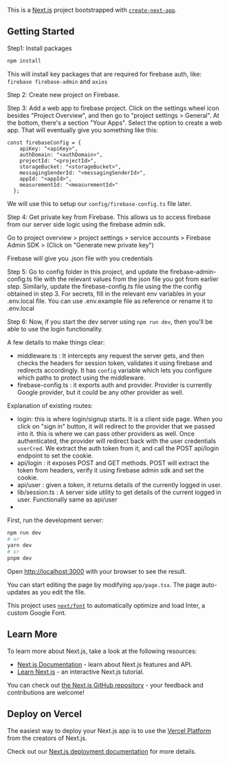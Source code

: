 This is a [Next.js](https://nextjs.org/) project bootstrapped with [`create-next-app`](https://github.com/vercel/next.js/tree/canary/packages/create-next-app).

## Getting Started

Step1: Install packages
```bash
npm install
```

This will install key packages that are required for firebase auth, like:
`firebase firebase-admin` and `axios`

Step 2: Create new project on Firebase.

Step 3: Add a web app to firebase project.
Click on the settings wheel icon besides "Project Overview", and then go to "project settings > General". At the bottom, there's a section "Your Apps". Select the option to create a web app. That will eventually give you something like this:

```
const firebaseConfig = {
    apiKey: "<apiKey>",
    authDomain: "<authDomain>",
    projectId: "<projectId>",
    storageBucket: "<storageBucket>",
    messagingSenderId: "<messagingSenderId>",
    appId: "<appId>",
    measurementId: "<measurementId>"
  };
```

We will use this to setup our `config/firebase-config.ts` file later.


Step 4: Get private key from Firebase. This allows us to access firebase from our server side logic using the firebase admin sdk.

Go to project overview > project settings > service accounts  > Firebase Admin SDK > (Click on "Generate new private key")

Firebase will give you .json file with you credentials

Step 5: Go to config folder in this project, and update the firebase-admin-config.ts file with the relevant values from the json file you got from earlier step. Similarly, update the firebase-config.ts file using the the config obtained in step 3. For secrets, fill in the relevant env variables in your .env.local file. You can use .env.example file as reference or rename it to .env.local

Step 6: Now, if you start the dev server using `npm run dev`, then you'll be able to use the login functionality.

A few details to make things clear:

- middleware.ts : It intercepts any request the server gets, and then checks the headers for session token, validates it using firebase and redirects accordingly. It has `config` variable which lets you configure which paths to protect using the middleware.
- firebase-config.ts : it exports auth and provider. Provider is currently Google provider, but it could be any other provider as well.

Explanation of existing routes:

- login: this is where login/signup starts. It is a client side page. When you click on "sign in" button, it will redirect to the provider that we passed into it. this is where we can pass other providers as well. Once authenticated, the provider will redirect back with the user credentials `userCred`. We extract the auth token from it, and call the POST api/login endpoint to set the cookie.
- api/login : it exposes POST and GET methods. POST will extract the token from headers, verify it using firebase admin sdk and set the cookie.
- api/user : given a token, it returns details of the currently logged in user.
- lib/session.ts : A server side utility to get details of the current logged in user. Functionally same as api/user
- 

First, run the development server:

```bash
npm run dev
# or
yarn dev
# or
pnpm dev
```

Open [http://localhost:3000](http://localhost:3000) with your browser to see the result.

You can start editing the page by modifying `app/page.tsx`. The page auto-updates as you edit the file.

This project uses [`next/font`](https://nextjs.org/docs/basic-features/font-optimization) to automatically optimize and load Inter, a custom Google Font.

## Learn More

To learn more about Next.js, take a look at the following resources:

- [Next.js Documentation](https://nextjs.org/docs) - learn about Next.js features and API.
- [Learn Next.js](https://nextjs.org/learn) - an interactive Next.js tutorial.

You can check out [the Next.js GitHub repository](https://github.com/vercel/next.js/) - your feedback and contributions are welcome!

## Deploy on Vercel

The easiest way to deploy your Next.js app is to use the [Vercel Platform](https://vercel.com/new?utm_medium=default-template&filter=next.js&utm_source=create-next-app&utm_campaign=create-next-app-readme) from the creators of Next.js.

Check out our [Next.js deployment documentation](https://nextjs.org/docs/deployment) for more details.
